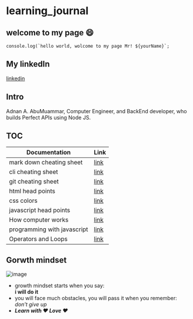 # learning_journal

## welcome to my page :smile:
```javascipt
console.log(`hello world, wolcome to my page Mr! ${yourName}`;
```
## My linkedIn
[linkedin](https://www.linkedin.com/in/adnancompengr)

## Intro
Adnan A. AbuMuammar,  Computer Engineer, and BackEnd developer, who builds Perfect APIs using Node JS.

## TOC

| Documentation | Link |
| -------------------------- | ------------- |
| mark down cheating sheet | [link](https://amuammer.github.io/learning_journal/READ01) |
| cli cheating sheet   |    [link](https://amuammer.github.io/learning_journal/READ02) |
| git cheating sheet  |    [link](https://amuammer.github.io/learning_journal/READ03) |
| html head points  |    [link](https://amuammer.github.io/learning_journal/READHTML) |
| css colors  |    [link](https://amuammer.github.io/learning_journal/READCSS) |
| javascript head points  |    [link](https://amuammer.github.io/learning_journal/READJAVASCRIPT) |
| How computer works  |    [link](https://amuammer.github.io/learning_journal/HOWCOMPUTERWORKS) |
| programming with javascript  |  [link](https://amuammer.github.io/learning_journal/READ07) |
| Operators and Loops  |  [link](https://amuammer.github.io/learning_journal/READ08) |

## Gorwth mindset
![image](https://www.excelsior.edu/wp-content/uploads/2017/03/Growth-Mindset-e1565799493145-386x438.png)

- growth mindset starts when you say: <br/>
 **i will do it**
- you will face much obstacles, you will pass it when you remember: <br/> *don't give up*
- ***Learn with :heart: Love :heart:***
